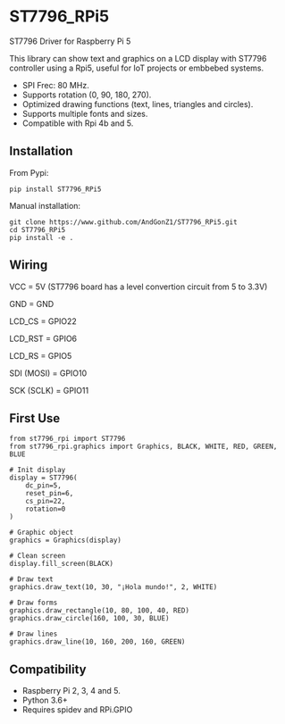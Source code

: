 # ST7796_RPi5
ST7796 Driver for Raspberry Pi 5

This library can show text and graphics on a LCD display with ST7796 controller using a Rpi5,
useful for IoT projects or embbebed systems.

* SPI Frec: 80 MHz.
* Supports rotation (0, 90, 180, 270). 
* Optimized drawing functions (text, lines, triangles and circles).
* Supports multiple fonts and sizes.
* Compatible with Rpi 4b and 5.

<h2>Installation</h2>

From Pypi:
```
pip install ST7796_RPi5
```
Manual installation:
```
git clone https://www.github.com/AndGonZ1/ST7796_RPi5.git
cd ST7796_RPi5
pip install -e .
```
<h2>Wiring</h2>

VCC = 5V (ST7796 board has a level convertion circuit from 5 to 3.3V)

GND = GND

LCD_CS = GPIO22

LCD_RST = GPIO6

LCD_RS = GPIO5

SDI (MOSI) = GPIO10  

SCK (SCLK) = GPIO11


<h2>First Use</h2>

```
from st7796_rpi import ST7796
from st7796_rpi.graphics import Graphics, BLACK, WHITE, RED, GREEN, BLUE

# Init display
display = ST7796(
    dc_pin=5,
    reset_pin=6,
    cs_pin=22,
    rotation=0
)

# Graphic object
graphics = Graphics(display)

# Clean screen
display.fill_screen(BLACK)

# Draw text
graphics.draw_text(10, 30, "¡Hola mundo!", 2, WHITE)

# Draw forms
graphics.draw_rectangle(10, 80, 100, 40, RED)
graphics.draw_circle(160, 100, 30, BLUE)

# Draw lines
graphics.draw_line(10, 160, 200, 160, GREEN)
```

<h2>Compatibility</h2>

* Raspberry Pi 2, 3, 4 and 5.
* Python 3.6+
* Requires spidev and RPi.GPIO
